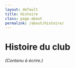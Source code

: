 ```yaml
---
layout: default
title: Histoire
class: page-about
permalink: /about/histoire/
---
```


# Histoire du club

*(Contenu à écrire.)*
